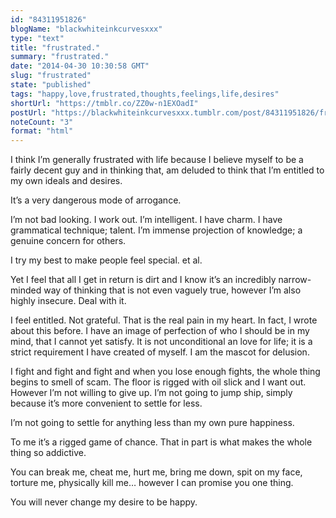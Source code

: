 ```yaml
---
id: "84311951826"
blogName: "blackwhiteinkcurvesxxx"
type: "text"
title: "frustrated."
summary: "frustrated."
date: "2014-04-30 10:30:58 GMT"
slug: "frustrated"
state: "published"
tags: "happy,love,frustrated,thoughts,feelings,life,desires"
shortUrl: "https://tmblr.co/ZZ0w-n1EXOadI"
postUrl: "https://blackwhiteinkcurvesxxx.tumblr.com/post/84311951826/frustrated"
noteCount: "3"
format: "html"
---
```


I think I’m generally frustrated with life because I believe myself to be a fairly decent guy and in thinking that, am deluded to think that I’m entitled to my own ideals and desires.

It’s a very dangerous mode of arrogance.

I’m not bad looking. I work out. I’m intelligent. I have charm. I have grammatical technique; talent. I’m immense projection of knowledge; a genuine concern for others.

I try my best to make people feel special. et al. 

Yet I feel that all I get in return is dirt and I know it’s an incredibly narrow-minded way of thinking that is not even vaguely true, however I’m also highly insecure. Deal with it.

I feel entitled. Not grateful. That is the real pain in my heart. In fact, I wrote about this before. I have an image of perfection of who I should be in my mind, that I cannot yet satisfy. It is not unconditional an love for life; it is a strict requirement I have created of myself. I am the mascot for delusion.

I fight and fight and fight and when you lose enough fights, the whole thing begins to smell of scam. The floor is rigged with oil slick and I want out. However I’m not willing to give up. I’m not going to jump ship, simply because it’s more convenient to settle for less. 

I’m not going to settle for anything less than my own pure happiness.

To me it’s a rigged game of chance. That in part is what makes the whole thing so addictive.

You can break me, cheat me, hurt me, bring me down, spit on my face, torture me, physically kill me… however I can promise you one thing.

You will never change my desire to be happy.